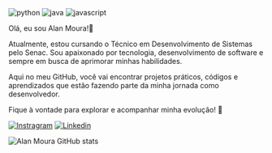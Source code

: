 <div style="display: inline_block"><br/>
	<img align="center" alt="python" src="https://img.shields.io/badge/Python-3776AB?style=for-the-badge&logo=python&logoColor=white"/>
 	<img align="center" alt="java" src="https://img.shields.io/badge/Java-ED8B00?style=for-the-badge&logo=openjdk&logoColor=white"/>
  	<img align="center" alt="javascript" src="https://img.shields.io/badge/JavaScript-F7DF1E?style=for-the-badge&logo=javascript&logoColor=black"/>
</div>


Olá, eu sou Alan Moura!👋

Atualmente, estou cursando o Técnico em Desenvolvimento de Sistemas pelo Senac. Sou apaixonado por tecnologia, desenvolvimento de software e sempre em busca de aprimorar minhas habilidades.

Aqui no meu GitHub, você vai encontrar projetos práticos, códigos e aprendizados que estão fazendo parte da minha jornada como desenvolvedor.

Fique à vontade para explorar e acompanhar minha evolução! 🚀

[![Instragram](https://img.shields.io/badge/Instagram-E4405F?style=for-the-badge&logo=instagram&logoColor=white)](https://instagram.com/eo_moura)
[![Linkedin](https://img.shields.io/badge/LinkedIn-0077B5?style=for-the-badge&logo=linkedin&logoColor=white)](https://linkedin.com/in/alan-moura-718a35160)

![Alan Moura GitHub stats](https://github-readme-stats.vercel.app/api?username=alanmsilva94&show_icons=true&theme=radical)
